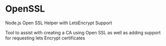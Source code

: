 # OpenSSL
 Node.js Open SSL Helper with LetsEncrypt Support

 Tool to assist with creating a CA using Open SSL as well as adding support for requesting lets Encrypt certificates

